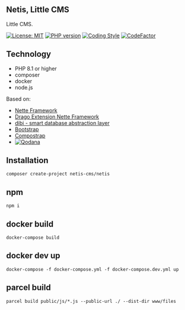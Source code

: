 ## Netis, Little CMS

Little CMS.

[![License: MIT](https://img.shields.io/badge/License-MIT-yellow.svg)](https://raw.githubusercontent.com/netis-cms/netis/master/license.md)
[![PHP version](https://badge.fury.io/ph/netis-cms%2Fnetis.svg)](https://badge.fury.io/ph/netis-cms%2Fnetis)
[![Coding Style](https://github.com/netis-cms/netis/actions/workflows/coding-style.yml/badge.svg)](https://github.com/netis-cms/netis/actions/workflows/coding-style.yml)
[![CodeFactor](https://www.codefactor.io/repository/github/netis-cms/netis/badge)](https://www.codefactor.io/repository/github/netis-cms/netis)

## Technology
- PHP 8.1 or higher
- composer
- docker
- node.js

Based on:
- [Nette Framework](https://github.com/nette/nette)
- [Drago Extension Nette Framework](https://github.com/drago-ex)
- [dibi - smart database abstraction layer](https://github.com/dg/dibi)
- [Bootstrap](https://github.com/twbs/bootstrap)
- [Compostrap](https://github.com/compostrap)
- [![Qodana](https://github.com/netis-cms/netis/actions/workflows/code_quality.yml/badge.svg)](https://github.com/netis-cms/netis/actions/workflows/code_quality.yml)

## Installation

```
composer create-project netis-cms/netis
```

## npm
```
npm i
```

## docker build
```
docker-compose build
```

## docker dev up
```
docker-compose -f docker-compose.yml -f docker-compose.dev.yml up
```

## parcel build
```
parcel build public/js/*.js --public-url ./ --dist-dir www/files
```
